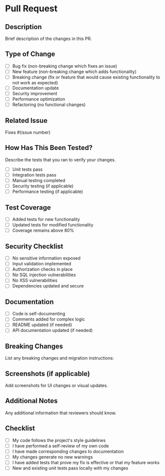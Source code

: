 # Pull Request

## Description
Brief description of the changes in this PR.

## Type of Change
- [ ] Bug fix (non-breaking change which fixes an issue)
- [ ] New feature (non-breaking change which adds functionality)
- [ ] Breaking change (fix or feature that would cause existing functionality to not work as expected)
- [ ] Documentation update
- [ ] Security improvement
- [ ] Performance optimization
- [ ] Refactoring (no functional changes)

## Related Issue
Fixes #(issue number)

## How Has This Been Tested?
Describe the tests that you ran to verify your changes.

- [ ] Unit tests pass
- [ ] Integration tests pass
- [ ] Manual testing completed
- [ ] Security testing (if applicable)
- [ ] Performance testing (if applicable)

## Test Coverage
- [ ] Added tests for new functionality
- [ ] Updated tests for modified functionality
- [ ] Coverage remains above 80%

## Security Checklist
- [ ] No sensitive information exposed
- [ ] Input validation implemented
- [ ] Authorization checks in place
- [ ] No SQL injection vulnerabilities
- [ ] No XSS vulnerabilities
- [ ] Dependencies updated and secure

## Documentation
- [ ] Code is self-documenting
- [ ] Comments added for complex logic
- [ ] README updated (if needed)
- [ ] API documentation updated (if needed)

## Breaking Changes
List any breaking changes and migration instructions:

## Screenshots (if applicable)
Add screenshots for UI changes or visual updates.

## Additional Notes
Any additional information that reviewers should know.

## Checklist
- [ ] My code follows the project's style guidelines
- [ ] I have performed a self-review of my own code
- [ ] I have made corresponding changes to documentation
- [ ] My changes generate no new warnings
- [ ] I have added tests that prove my fix is effective or that my feature works
- [ ] New and existing unit tests pass locally with my changes